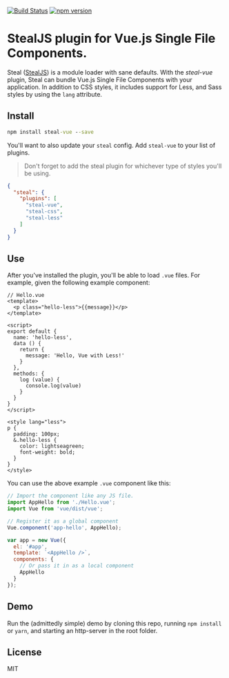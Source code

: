 [![Build Status](https://travis-ci.org/stealjs/steal-vue.svg?branch=master)](https://travis-ci.org/stealjs/steal-vue)
[![npm version](https://badge.fury.io/js/steal-vue.svg)](https://badge.fury.io/js/steal-vue)

# StealJS plugin for Vue.js Single File Components.

Steal ([StealJS](http://stealjs.com/)) is a module loader with sane defaults.  With the _steal-vue_ plugin, Steal can bundle Vue.js Single File Components with your application.  In addition to CSS styles, it includes support for Less, and Sass styles by using the `lang` attribute.

## Install

```cmd
npm install steal-vue --save
```

You'll want to also update your `steal` config.  Add `steal-vue` to your list of plugins.  

> Don't forget to add the steal plugin for whichever type of styles you'll be using.

```json
{
  "steal": {
    "plugins": [
      "steal-vue",
      "steal-css",
      "steal-less"
    ]
  }
}
```

## Use

After you've installed the plugin, you'll be able to load `.vue` files.  For example, given the following example component:

```vue
// Hello.vue
<template>
  <p class="hello-less">{{message}}</p>
</template>

<script>
export default {
  name: 'hello-less',
  data () {
    return {
      message: 'Hello, Vue with Less!'
    }
  },
  methods: {
    log (value) {
      console.log(value)
    }
  }
}
</script>

<style lang="less">
p {
  padding: 100px;
  &.hello-less {
    color: lightseagreen;
    font-weight: bold;
  }
}
</style>
```

You can use the above example `.vue` component like this:

```js
// Import the component like any JS file.
import AppHello from './Hello.vue';
import Vue from 'vue/dist/vue';

// Register it as a global component
Vue.component('app-hello', AppHello);

var app = new Vue({
  el: '#app',
  template: `<AppHello />`,
  components: {
    // Or pass it in as a local component
    AppHello
  }
});
```

## Demo
Run the (admittedly simple) demo by cloning this repo, running `npm install` or `yarn`, and starting an http-server in the root folder.
## License

MIT